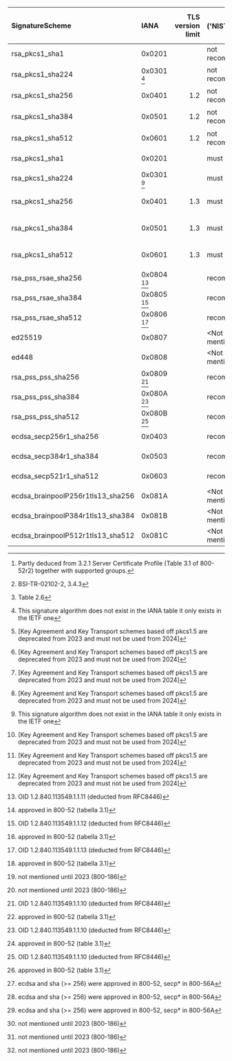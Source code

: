  | SignatureScheme                   | IANA         | TLS version limit | ('NIST', '')            [^1] | ('NIST', 'from')       | ('BSI', 'client/server signatures ') [^2] | ('BSI', 'use up to') | ('ANSSI', '')       [^3] | ('ANSSI', 'conditions') | ('MOZILLA (+AgID)', 'Modern') | ('MOZILLA (+AgID)', 'Intermediate') | ('MOZILLA (+AgID)', 'Old') |
 | :-------------------------------- | :----------- | ----------------: | :--------------------------- | :--------------------- | :---------------------------------------- | :------------------- | :----------------------- | ----------------------: | :---------------------------- | :---------------------------------- | :------------------------- |
 | rsa_pkcs1_sha1                    | 0x0201       |                   | not recommended              | YEAR 2023              | \<Not mentioned\>                         |                      | must not                 |                         | \<Not mentioned\>             | \<Not mentioned\>                   | \<Not mentioned\>          |
 | rsa_pkcs1_sha224                  | 0x0301 [^4]  |                   | not recommended              | YEAR 2023        [^5]  | \<Not mentioned\>                         |                      | must not                 |                         | \<Not mentioned\>             | \<Not mentioned\>                   | \<Not mentioned\>          |
 | rsa_pkcs1_sha256                  | 0x0401       |               1.2 | not recommended              | YEAR 2023        [^6]  | \<Not mentioned\>                         |                      | optional                 |                         | \<Not mentioned\>             | \<Not mentioned\>                   | \<Not mentioned\>          |
 | rsa_pkcs1_sha384                  | 0x0501       |               1.2 | not recommended              | YEAR 2023        [^7]  | \<Not mentioned\>                         |                      | optional                 |                         | \<Not mentioned\>             | \<Not mentioned\>                   | \<Not mentioned\>          |
 | rsa_pkcs1_sha512                  | 0x0601       |               1.2 | not recommended              | YEAR 2023        [^8]  | \<Not mentioned\>                         |                      | optional                 |                         | \<Not mentioned\>             | \<Not mentioned\>                   | \<Not mentioned\>          |
 | rsa_pkcs1_sha1                    | 0x0201       |                   | must not                     | YEAR 2024              | \<Not mentioned\>                         |                      | must not                 |                         | \<Not mentioned\>             | \<Not mentioned\>                   | \<Not mentioned\>          |
 | rsa_pkcs1_sha224                  | 0x0301 [^9]  |                   | must not                     | YEAR 2024              | \<Not mentioned\>                         |                      | must not                 |                         | \<Not mentioned\>             | \<Not mentioned\>                   | \<Not mentioned\>          |
 | rsa_pkcs1_sha256                  | 0x0401       |               1.3 | must not                     | YEAR 2024        [^10] | \<Not mentioned\>                         |                      | must not                 |                         | \<Not mentioned\>             | \<Not mentioned\>                   | \<Not mentioned\>          |
 | rsa_pkcs1_sha384                  | 0x0501       |               1.3 | must not                     | YEAR 2024        [^11] | \<Not mentioned\>                         |                      | must not                 |                         | \<Not mentioned\>             | \<Not mentioned\>                   | \<Not mentioned\>          |
 | rsa_pkcs1_sha512                  | 0x0601       |               1.3 | must not                     | YEAR 2024        [^12] | \<Not mentioned\>                         |                      | must not                 |                         | \<Not mentioned\>             | \<Not mentioned\>                   | \<Not mentioned\>          |
 | rsa_pss_rsae_sha256               | 0x0804 [^13] |                   | recommended                  | [^14]                  | recommended                               | YEAR 2031+           | recommended              |                         | \<Not mentioned\>             | \<Not mentioned\>                   | \<Not mentioned\>          |
 | rsa_pss_rsae_sha384               | 0x0805 [^15] |                   | recommended                  | [^16]                  | recommended                               | YEAR 2031+           | recommended              |                         | \<Not mentioned\>             | \<Not mentioned\>                   | \<Not mentioned\>          |
 | rsa_pss_rsae_sha512               | 0x0806 [^17] |                   | recommended                  | [^18]                  | recommended                               | YEAR 2031+           | recommended              |                         | \<Not mentioned\>             | \<Not mentioned\>                   | \<Not mentioned\>          |
 | ed25519                           | 0x0807       |                   | \<Not mentioned\>            | [^19]                  | \<Not mentioned\>                         |                      | recommended              |                         | \<Not mentioned\>             | \<Not mentioned\>                   | \<Not mentioned\>          |
 | ed448                             | 0x0808       |                   | \<Not mentioned\>            | [^20]                  | \<Not mentioned\>                         |                      | recommended              |                         | \<Not mentioned\>             | \<Not mentioned\>                   | \<Not mentioned\>          |
 | rsa_pss_pss_sha256                | 0x0809 [^21] |                   | recommended                  | [^22]                  | recommended                               | YEAR 2031+           | recommended              |                         | \<Not mentioned\>             | \<Not mentioned\>                   | \<Not mentioned\>          |
 | rsa_pss_pss_sha384                | 0x080A [^23] |                   | recommended                  | [^24]                  | recommended                               | YEAR 2031+           | recommended              |                         | \<Not mentioned\>             | \<Not mentioned\>                   | \<Not mentioned\>          |
 | rsa_pss_pss_sha512                | 0x080B [^25] |                   | recommended                  | [^26]                  | recommended                               | YEAR 2031+           | recommended              |                         | \<Not mentioned\>             | \<Not mentioned\>                   | \<Not mentioned\>          |
 | ecdsa_secp256r1_sha256            | 0x0403       |                   | recommended                  | [^27]                  | recommended                               | YEAR 2031+           | recommended              |                         | \<Not mentioned\>             | \<Not mentioned\>                   | \<Not mentioned\>          |
 | ecdsa_secp384r1_sha384            | 0x0503       |                   | recommended                  | [^28]                  | recommended                               | YEAR 2031+           | recommended              |                         | \<Not mentioned\>             | \<Not mentioned\>                   | \<Not mentioned\>          |
 | ecdsa_secp521r1_sha512            | 0x0603       |                   | recommended                  | [^29]                  | recommended                               | YEAR 2031+           | recommended              |                         | \<Not mentioned\>             | \<Not mentioned\>                   | \<Not mentioned\>          |
 | ecdsa_brainpoolP256r1tls13_sha256 | 0x081A       |                   | \<Not mentioned\>            | [^30]                  | recommended                               | YEAR 2031+           | recommended              |                         | \<Not mentioned\>             | \<Not mentioned\>                   | \<Not mentioned\>          |
 | ecdsa_brainpoolP384r1tls13_sha384 | 0x081B       |                   | \<Not mentioned\>            | [^31]                  | recommended                               | YEAR 2031+           | recommended              |                         | \<Not mentioned\>             | \<Not mentioned\>                   | \<Not mentioned\>          |
 | ecdsa_brainpoolP512r1tls13_sha512 | 0x081C       |                   | \<Not mentioned\>            | [^32]                  | recommended                               | YEAR 2031+           | recommended              |                         | \<Not mentioned\>             | \<Not mentioned\>                   | \<Not mentioned\>          |

[^1]: Partly deduced from
    3.2.1 Server Certificate Profile (Table 3.1 of 800-52r2)
    together with supported groups.
[^2]: BSI-TR-02102-2, 3.4.3
[^3]: Table 2.6
[^4]: This signature algorithm does not exist in the IANA table it only exists in the IETF one
[^5]: [Key Agreement and Key Transport schemes based off pkcs1.5 are deprecated from 2023 and must not be used from 2024]
[^6]: [Key Agreement and Key Transport schemes based off pkcs1.5 are deprecated from 2023 and must not be used from 2024]
[^7]: [Key Agreement and Key Transport schemes based off pkcs1.5 are deprecated from 2023 and must not be used from 2024]
[^8]: [Key Agreement and Key Transport schemes based off pkcs1.5 are deprecated from 2023 and must not be used from 2024]
[^9]: This signature algorithm does not exist in the IANA table it only exists in the IETF one
[^10]: [Key Agreement and Key Transport schemes based off pkcs1.5 are deprecated from 2023 and must not be used from 2024]
[^11]: [Key Agreement and Key Transport schemes based off pkcs1.5 are deprecated from 2023 and must not be used from 2024]
[^12]: [Key Agreement and Key Transport schemes based off pkcs1.5 are deprecated from 2023 and must not be used from 2024]
[^13]: OID 1.2.840.113549.1.1.11 (deducted from RFC8446)
[^14]: approved in 800-52 (tabella 3.1)
[^15]: OID 1.2.840.113549.1.1.12 (deducted from RFC8446)
[^16]: approved in 800-52 (tabella 3.1)
[^17]: OID 1.2.840.113549.1.1.13 (deducted from RFC8446)
[^18]: approved in 800-52 (tabella 3.1)
[^19]: not mentioned until 2023 (800-186)
[^20]: not mentioned until 2023 (800-186)
[^21]: OID 1.2.840.113549.1.1.10 (deducted from RFC8446)
[^22]: approved in 800-52 (tabella 3.1)
[^23]: OID 1.2.840.113549.1.1.10 (deducted from RFC8446)
[^24]: approved in 800-52 (table 3.1)
[^25]: OID 1.2.840.113549.1.1.10 (deducted from RFC8446)
[^26]: approved in 800-52 (table 3.1)
[^27]: ecdsa and sha (>= 256) were approved in 800-52, secp* in 800-56A
[^28]: ecdsa and sha (>= 256) were approved in 800-52, secp* in 800-56A
[^29]: ecdsa and sha (>= 256) were approved in 800-52, secp* in 800-56A
[^30]: not mentioned until 2023 (800-186)
[^31]: not mentioned until 2023 (800-186)
[^32]: not mentioned until 2023 (800-186)
